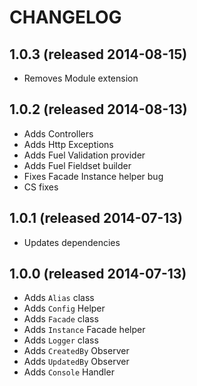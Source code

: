 # CHANGELOG


## 1.0.3 (released 2014-08-15)

* Removes Module extension


## 1.0.2 (released 2014-08-13)

* Adds Controllers
* Adds Http Exceptions
* Adds Fuel Validation provider
* Adds Fuel Fieldset builder
* Fixes Facade Instance helper bug
* CS fixes


## 1.0.1 (released 2014-07-13)

* Updates dependencies


## 1.0.0 (released 2014-07-13)

* Adds `Alias` class
* Adds `Config` Helper
* Adds `Facade` class
* Adds `Instance` Facade helper
* Adds `Logger` class
* Adds `CreatedBy` Observer
* Adds `UpdatedBy` Observer
* Adds `Console` Handler
